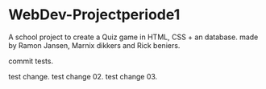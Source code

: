 # WebDev-Projectperiode1
A school project to create a Quiz game in HTML, CSS + an database.
made by Ramon Jansen, Marnix dikkers and Rick beniers.

commit tests.

test change.
test change 02.
test change 03.

